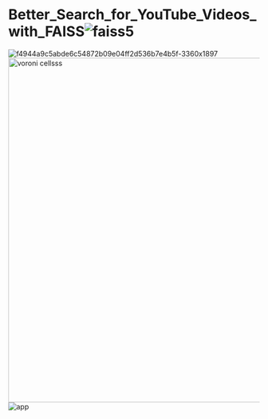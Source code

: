 # Better_Search_for_YouTube_Videos_with_FAISS![faiss5](https://github.com/SuvrojyotiPaul/Better_Search_for_YouTube_Videos_with_FAISS/assets/122437351/62aa8fce-d491-4107-ba84-e97a77de00f0)
![f4944a9c5abde6c54872b09e04ff2d536b7e4b5f-3360x1897](https://github.com/SuvrojyotiPaul/Better_Search_for_YouTube_Videos_with_FAISS/assets/122437351/c6c1ada7-434a-4536-9a7d-6553b8a49039)
<img width="692" alt="voroni cellsss" src="https://github.com/SuvrojyotiPaul/Better_Search_for_YouTube_Videos_with_FAISS/assets/122437351/a1961f71-72b5-4b4f-bc09-980e8310f368">
![app](https://github.com/SuvrojyotiPaul/Better_Search_for_YouTube_Videos_with_FAISS/assets/122437351/fec67470-02c5-4912-9af8-29321833727d)
